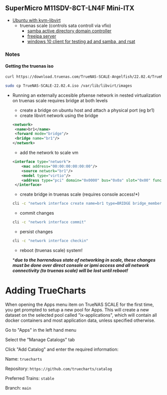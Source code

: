 ## SuperMicro M11SDV-8CT-LN4F Mini-ITX
- [Ubuntu with kvm-libvirt](https://github.com/inmanturbo/misc/tree/main/kvm-libvirt)
  - truenas scale (controls sata controll via vfio)
    - [samba active directory domain controller](https://github.com/inmanturbo/misc/tree/main/samba)
    - [freeipa server](https://github.com/inmanturbo/misc/tree/main/freeipa)
    - [windows 10 client for testing ad and samba, and rsat](https://github.com/inmanturbo/misc/blob/main/samba/clients.md)


### Notes

#### Getting the truenas iso
```bash
curl https://download.truenas.com/TrueNAS-SCALE-Angelfish/22.02.4/TrueNAS-SCALE-22.02.4.iso -o TrueNAS-SCALE-22.02.4.iso
```
```bash
sudo cp TrueNAS-SCALE-22.02.4.iso /var/lib/libvirt/images
```

- Running an externally accesible pfsense network in nested virtualization on truenas scale requires bridge at both levels
   - create a bridge on ubuntu host and attach a physical port (eg br1)
   - create libvirt network using the bridge
   ```xml
   <network>
    <name>br1</name>
    <forward mode="bridge"/>
    <bridge name="br1"/>
  </network>
  ```
  - add the network to scale vm
  ```xml
  <interface type="network">
      <mac address="00:00:00:00:00:00"/>
      <source network="br1"/>
      <model type="virtio"/>
      <address type="pci" domain="0x0000" bus="0x0a" slot="0x00" function="0x0"/>
   </interface>
   ```
   - create bridge in truenas scale (requires console access!*)
   ```bash
   cli -c "network interface create name=br1 type=BRIDGE bridge_members=enp2s0"
   ```
   - commit changes
  ```bash
  cli -c "network interface commit"
  ```
  - persist changes
  ```bash
  cli -c "network interface checkin"
  ```
  - reboot (truenas scale) system!
  
 
  
  ****due to the horrendous state of networking in scale, these changes must be done over direct console or ipmi access and all network connectivity (to truenas scale) will be lost until reboot!***
  
# Adding TrueCharts
When opening the Apps menu item on TrueNAS SCALE for the first time, you get prompted to setup a new pool for Apps. This will create a new dataset on the selected pool called "ix-applications", which will contain all docker containers and most application data, unless specified otherwise.

Go to "Apps" in the left hand menu

Select the "Manage Catalogs" tab

Click "Add Catalog" and enter the required information:

Name: `truecharts`

Repository: `https://github.com/truecharts/catalog`

Preferred Trains: `stable`

Branch: `main`


 
